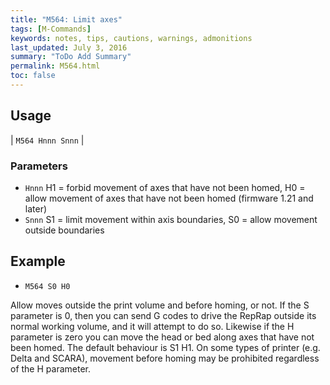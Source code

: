```yaml
---
title: "M564: Limit axes" 
tags: [M-Commands]
keywords: notes, tips, cautions, warnings, admonitions
last_updated: July 3, 2016
summary: "ToDo Add Summary"
permalink: M564.html
toc: false
---
```



## Usage ##

| `M564 Hnnn Snnn` | 

### Parameters ###

+ `Hnnn` H1 = forbid movement of axes that have not been homed, H0 = allow movement of axes that have not been homed (firmware 1.21 and later)
+ `Snnn` S1 = limit movement within axis boundaries, S0 = allow movement outside boundaries

## Example ##

+ `M564 S0 H0`

Allow moves outside the print volume and before homing, or not. If the S parameter is 0, then you can send G codes to drive the RepRap outside its normal working volume, and it will attempt to do so. Likewise if the H parameter is zero you can move the head or bed along axes that have not been homed. The default behaviour is S1 H1. On some types of printer (e.g. Delta and SCARA), movement before homing may be prohibited regardless of the H parameter.

